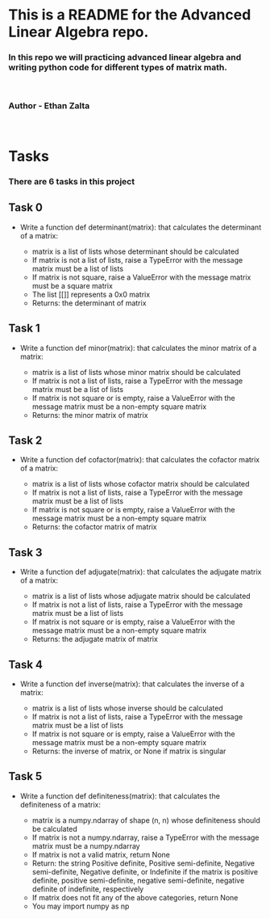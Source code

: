 # This is a README for the Advanced Linear Algebra repo.

### In this repo we will practicing advanced linear algebra and writing python code for different types of matrix math.
<br>

### Author - Ethan Zalta
<br>


# Tasks
### There are 6 tasks in this project

## Task 0
* Write a function def determinant(matrix): that calculates the determinant of a matrix:

    * matrix is a list of lists whose determinant should be calculated
    * If matrix is not a list of lists, raise a TypeError with the message matrix must be a list of lists
    * If matrix is not square, raise a ValueError with the message matrix must be a square matrix
    * The list [[]] represents a 0x0 matrix
    * Returns: the determinant of matrix

## Task 1
* Write a function def minor(matrix): that calculates the minor matrix of a matrix:

    * matrix is a list of lists whose minor matrix should be calculated
    * If matrix is not a list of lists, raise a TypeError with the message matrix must be a list of lists
    * If matrix is not square or is empty, raise a ValueError with the message matrix must be a non-empty square matrix
    * Returns: the minor matrix of matrix

## Task 2
* Write a function def cofactor(matrix): that calculates the cofactor matrix of a matrix:

    * matrix is a list of lists whose cofactor matrix should be calculated
    * If matrix is not a list of lists, raise a TypeError with the message matrix must be a list of lists
    * If matrix is not square or is empty, raise a ValueError with the message matrix must be a non-empty square matrix
    * Returns: the cofactor matrix of matrix

## Task 3
* Write a function def adjugate(matrix): that calculates the adjugate matrix of a matrix:

    * matrix is a list of lists whose adjugate matrix should be calculated
    * If matrix is not a list of lists, raise a TypeError with the message matrix must be a list of lists
    * If matrix is not square or is empty, raise a ValueError with the message matrix must be a non-empty square matrix
    * Returns: the adjugate matrix of matrix

## Task 4
* Write a function def inverse(matrix): that calculates the inverse of a matrix:

    * matrix is a list of lists whose inverse should be calculated
    * If matrix is not a list of lists, raise a TypeError with the message matrix must be a list of lists
    * If matrix is not square or is empty, raise a ValueError with the message matrix must be a non-empty square matrix
    * Returns: the inverse of matrix, or None if matrix is singular

## Task 5
* Write a function def definiteness(matrix): that calculates the definiteness of a matrix:

    * matrix is a numpy.ndarray of shape (n, n) whose definiteness should be calculated
    * If matrix is not a numpy.ndarray, raise a TypeError with the message matrix must be a numpy.ndarray
    * If matrix is not a valid matrix, return None
    * Return: the string Positive definite, Positive semi-definite, Negative semi-definite, Negative definite, or Indefinite if the matrix is positive definite, positive semi-definite, negative semi-definite, negative definite of indefinite, respectively
    * If matrix does not fit any of the above categories, return None
    * You may import numpy as np

